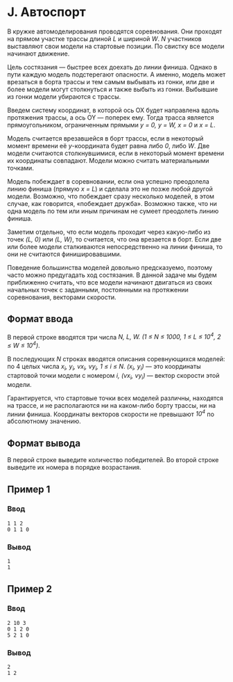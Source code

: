 # J. Автоспорт

В кружке автомоделирования проводятся соревнования. Они проходят на прямом участке трассы длиной _L_ и шириной _W_. _N_
участников выставляют свои модели на стартовые позиции. По свистку все модели начинают движение.

Цель состязания — быстрее всех доехать до линии финиша. Однако в пути каждую модель подстерегают опасности. А именно,
модель может врезаться в борта трассы и тем самым выбывать из гонки, или две и более модели могут столкнуться и также
выбыть из гонки. Выбывшие из гонки модели убираются с трассы.

Введем систему координат, в которой ось OX будет направлена вдоль протяжения трассы, а ось OY — поперек ему. Тогда
трасса является прямоугольником, ограниченным прямыми _y = 0, y = W, x = 0_ и _x = L_.

Модель считается врезавшейся в борт трассы, если в некоторый момент времени её _y_-координата будет равна либо _0_, либо
_W_. Две модели считаются столкнувшимися, если в некоторый момент времени их координаты совпадают. Модели можно считать
материальными точками.

Модель побеждает в соревновании, если она успешно преодолела линию финиша (прямую _x = L_) и сделала это не позже любой
другой модели. Возможно, что побеждает сразу несколько моделей, в этом случае, как говорится, «побеждает дружба».
Возможно также, что ни одна модель по тем или иным причинам не сумеет преодолеть линию финиша.

Заметим отдельно, что если модель проходит через какую-либо из точек _(L, 0)_ или _(L, W)_, то считается, что она
врезается в борт. Если две или более модели сталкиваются непосредственно на линии финиша, то они не считаются
финишировавшими.

Поведение большинства моделей довольно предсказуемо, поэтому часто можно предугадать ход состязания. В данной задаче мы
будем приближенно считать, что все модели начинают двигаться из своих начальных точек с заданными, постоянными на
протяжении соревнования, векторами скорости.

## Формат ввода

В первой строке вводятся три числа _N, L, W. (1 ≤ N ≤ 1000, 1 ≤ L ≤ 10<sup>4</sup>, 2 ≤ W ≤ 10<sup>4</sup>)_.

В последующих _N_ строках вводятся описания соревнующихся моделей: по 4 целых числа _x<sub>i</sub>, y<sub>i</sub>,
vx<sub>i</sub>, vy<sub>i</sub>, 1 ≤ i ≤ N_. _(x<sub>i</sub>, y<sub>i</sub>)_ — это координаты стартовой точки модели с
номером _i, (vx<sub>i</sub>, vy<sub>i</sub>)_ — вектор скорости этой модели.

Гарантируется, что стартовые точки всех моделей различны, находятся на трассе, и не располагаются ни на каком-либо борту
трассы, ни на линии финиша. Координаты векторов скорости не превышают _10<sup>4</sup>_ по абсолютному значению.

## Формат вывода

В первой строке выведите количество победителей. Во второй строке выведите их номера в порядке возрастания.

## Пример 1

### Ввод

    1 1 2
    0 1 1 0

### Вывод

    1
    1

## Пример 2

### Ввод

    2 10 3
    0 1 2 0
    5 2 1 0

### Вывод

    2
    1 2


